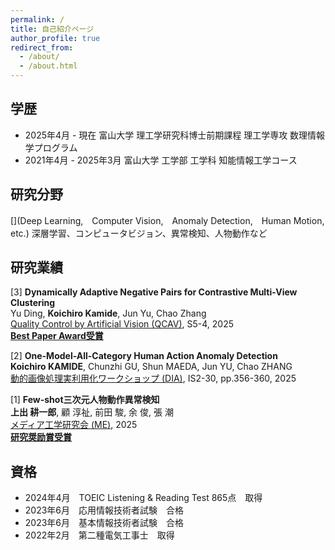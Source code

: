```yaml
---
permalink: /
title: 自己紹介ページ
author_profile: true
redirect_from: 
  - /about/
  - /about.html
---
```



## 学歴
* 2025年4月 - 現在 富山大学 理工学研究科博士前期課程 理工学専攻 数理情報学プログラム
* 2021年4月 - 2025年3月 富山大学 工学部 工学科 知能情報工学コース  


## 研究分野
[](Deep Learning,　Computer Vision,　Anomaly Detection,　Human Motion,　etc.)
深層学習、コンピュータビジョン、異常検知、人物動作など


## 研究業績
[3] **Dynamically Adaptive Negative Pairs for Contrastive Multi-View Clustering**  
Yu Ding,  **Koichiro Kamide**,  Jun Yu,  Chao Zhang  
[Quality Control by Artificial Vision (QCAV)](https://www.tc-iaip.org/qcav/2025/), S5-4, 2025  
[**Best Paper Award受賞**](https://www.tc-iaip.org/qcav/2025/#:~:text=S5%2D4%E2%80%83Dynamically%20Adaptive%20Negative%20Pairs%20for%20Contrastive%20Multi%2DView%20Clustering)

[2] **One-Model-All-Category Human Action Anomaly Detection**  
**Koichiro KAMIDE**,  Chunzhi GU,  Shun MAEDA,  Jun YU,  Chao ZHANG  
[動的画像処理実利用化ワークショップ (DIA)](https://www.tc-iaip.org/dia/2025/), IS2-30, pp.356-360, 2025

[1] **Few-shot三次元人物動作異常検知**  
**上出 耕一郎**,  顧 淳祉,  前田 駿,  余 俊,  張 潮  
[メディア工学研究会 (ME)](https://www.ite.or.jp/ken/program/index.php?tgs_regid=eaad7329a67e51120a4fda78e0770437c4d94cd15318bc2211cb5356630849dd&tgid=ITE-ME), 2025  
[**研究奨励賞受賞**](https://www.ite.or.jp/study/me/files/award.html)


## 資格
* 2024年4月　TOEIC Listening & Reading Test 865点　取得
* 2023年6月　応用情報技術者試験　合格
* 2023年6月　基本情報技術者試験　合格
* 2022年2月　第二種電気工事士　取得


<!-- 
A data-driven personal website
======
Like many other Jekyll-based GitHub Pages templates, Academic Pages makes you separate the website's content from its form. The content & metadata of your website are in structured markdown files, while various other files constitute the theme, specifying how to transform that content & metadata into HTML pages. You keep these various markdown (.md), YAML (.yml), HTML, and CSS files in a public GitHub repository. Each time you commit and push an update to the repository, the [GitHub pages](https://pages.github.com/) service creates static HTML pages based on these files, which are hosted on GitHub's servers free of charge.

Many of the features of dynamic content management systems (like Wordpress) can be achieved in this fashion, using a fraction of the computational resources and with far less vulnerability to hacking and DDoSing. You can also modify the theme to your heart's content without touching the content of your site. If you get to a point where you've broken something in Jekyll/HTML/CSS beyond repair, your markdown files describing your talks, publications, etc. are safe. You can rollback the changes or even delete the repository and start over - just be sure to save the markdown files! Finally, you can also write scripts that process the structured data on the site, such as [this one](https://github.com/academicpages/academicpages.github.io/blob/master/talkmap.ipynb) that analyzes metadata in pages about talks to display [a map of every location you've given a talk](https://academicpages.github.io/talkmap.html).

Getting started
======
1. Register a GitHub account if you don't have one and confirm your e-mail (required!)
1. Fork [this template](https://github.com/academicpages/academicpages.github.io) by clicking the "Use this template" button in the top right. 
1. Go to the repository's settings (rightmost item in the tabs that start with "Code", should be below "Unwatch"). Rename the repository "[your GitHub username].github.io", which will also be your website's URL.
1. Set site-wide configuration and create content & metadata (see below -- also see [this set of diffs](http://archive.is/3TPas) showing what files were changed to set up [an example site](https://getorg-testacct.github.io) for a user with the username "getorg-testacct")
1. Upload any files (like PDFs, .zip files, etc.) to the files/ directory. They will appear at https://[your GitHub username].github.io/files/example.pdf.  
1. Check status by going to the repository settings, in the "GitHub pages" section

Site-wide configuration
------
The main configuration file for the site is in the base directory in [_config.yml](https://github.com/academicpages/academicpages.github.io/blob/master/_config.yml), which defines the content in the sidebars and other site-wide features. You will need to replace the default variables with ones about yourself and your site's github repository. The configuration file for the top menu is in [_data/navigation.yml](https://github.com/academicpages/academicpages.github.io/blob/master/_data/navigation.yml). For example, if you don't have a portfolio or blog posts, you can remove those items from that navigation.yml file to remove them from the header. 

Create content & metadata
------
For site content, there is one markdown file for each type of content, which are stored in directories like _publications, _talks, _posts, _teaching, or _pages. For example, each talk is a markdown file in the [_talks directory](https://github.com/academicpages/academicpages.github.io/tree/master/_talks). At the top of each markdown file is structured data in YAML about the talk, which the theme will parse to do lots of cool stuff. The same structured data about a talk is used to generate the list of talks on the [Talks page](https://academicpages.github.io/talks), each [individual page](https://academicpages.github.io/talks/2012-03-01-talk-1) for specific talks, the talks section for the [CV page](https://academicpages.github.io/cv), and the [map of places you've given a talk](https://academicpages.github.io/talkmap.html) (if you run this [python file](https://github.com/academicpages/academicpages.github.io/blob/master/talkmap.py) or [Jupyter notebook](https://github.com/academicpages/academicpages.github.io/blob/master/talkmap.ipynb), which creates the HTML for the map based on the contents of the _talks directory).

**Markdown generator**

The repository includes [a set of Jupyter notebooks](https://github.com/academicpages/academicpages.github.io/tree/master/markdown_generator
) that converts a CSV containing structured data about talks or presentations into individual markdown files that will be properly formatted for the Academic Pages template. The sample CSVs in that directory are the ones I used to create my own personal website at stuartgeiger.com. My usual workflow is that I keep a spreadsheet of my publications and talks, then run the code in these notebooks to generate the markdown files, then commit and push them to the GitHub repository.

How to edit your site's GitHub repository
------
Many people use a git client to create files on their local computer and then push them to GitHub's servers. If you are not familiar with git, you can directly edit these configuration and markdown files directly in the github.com interface. Navigate to a file (like [this one](https://github.com/academicpages/academicpages.github.io/blob/master/_talks/2012-03-01-talk-1.md) and click the pencil icon in the top right of the content preview (to the right of the "Raw | Blame | History" buttons). You can delete a file by clicking the trashcan icon to the right of the pencil icon. You can also create new files or upload files by navigating to a directory and clicking the "Create new file" or "Upload files" buttons. 

Example: editing a markdown file for a talk
![Editing a markdown file for a talk](/images/editing-talk.png)
-->
